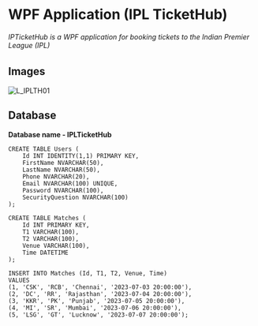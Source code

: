 # WPF Application (IPL TicketHub)

###### IPTicketHub is a WPF application for booking tickets to the Indian Premier League (IPL)

## Images

![L_IPLTH01](https://github.com/user-attachments/assets/bbd42ee0-8ead-4801-b710-9c8ad8a15823)

## Database 

__Database name - IPLTicketHub__

```
CREATE TABLE Users (
    Id INT IDENTITY(1,1) PRIMARY KEY,
    FirstName NVARCHAR(50),
    LastName NVARCHAR(50),
    Phone NVARCHAR(20),
    Email NVARCHAR(100) UNIQUE,
    Password NVARCHAR(100),
    SecurityQuestion NVARCHAR(100)
);
```
```
CREATE TABLE Matches (
    Id INT PRIMARY KEY,
    T1 VARCHAR(100),
    T2 VARCHAR(100),
    Venue VARCHAR(100),
    Time DATETIME
);
```
```
INSERT INTO Matches (Id, T1, T2, Venue, Time)
VALUES
(1, 'CSK', 'RCB', 'Chennai', '2023-07-03 20:00:00'),
(2, 'DC', 'RR', 'Rajasthan', '2023-07-04 20:00:00'),
(3, 'KKR', 'PK', 'Punjab', '2023-07-05 20:00:00'),
(4, 'MI', 'SR', 'Mumbai', '2023-07-06 20:00:00'),
(5, 'LSG', 'GT', 'Lucknow', '2023-07-07 20:00:00');
```
